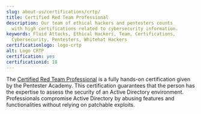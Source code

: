 ```yaml
---
slug: about-us/certifications/crtp/
title: Certified Red Team Professional
description: Our team of ethical hackers and pentesters counts
  with high certifications related to cybersecurity information.
keywords: Fluid Attacks, Ethical Hackers, Team, Certifications,
  Cybersecurity, Pentesters, Whitehat Hackers
certificationlogo: logo-crtp
alt: Logo CRTP
certification: yes
certificationid: 18
---
```


The [Certified Red Team Professional](https://www.pentesteracademy.com/activedirectorylab)
is a fully hands-on certification
given by the Pentester Academy.
This certification guarantees
that the person has the expertise
to assess the security of an Active Directory environment.
Professionals compromise Active Directory
by abusing features and functionalities
without relying on patchable exploits.

